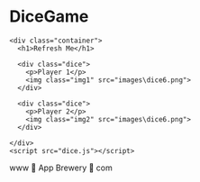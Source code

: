 # DiceGame
<!DOCTYPE html>
<html lang="en" dir="ltr">
  <head>
    <meta charset="utf-8">
    <title>Dicee</title>
    <link rel="stylesheet" href="styles.css">
    <link href="https://fonts.googleapis.com/css?family=Indie+Flower|Lobster" rel="stylesheet">

  </head>
  <body>

    <div class="container">
      <h1>Refresh Me</h1>

      <div class="dice">
        <p>Player 1</p>
        <img class="img1" src="images\dice6.png">
      </div>

      <div class="dice">
        <p>Player 2</p>
        <img class="img2" src="images\dice6.png">
      </div>

    </div>
    <script src="dice.js"></script>
  </body>

  <footer>
    www 🎲 App Brewery 🎲 com
  </footer>
</html>
